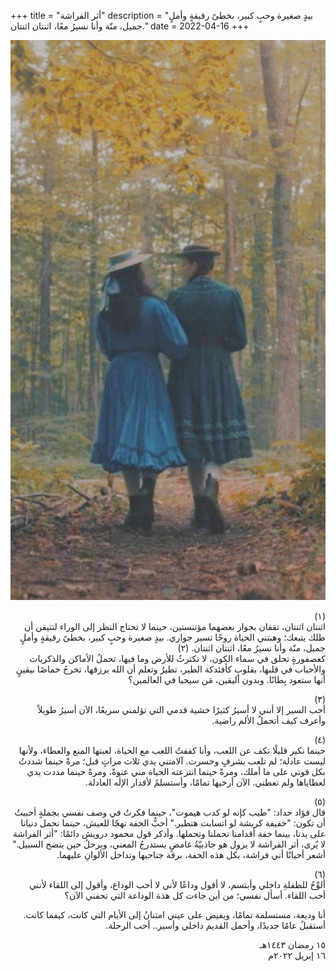 +++
title = "أثر الفراشة"
description = "بيدٍ صغيرة وحبٍ كبير، بخطىً رقيقةٍ وأملٍ جميل، منّة وأنا نسيرُ معًا، اثنتان اثنتان."
date = 2022-04-16
+++

<head>
    <meta property="og:image" content="/public/mawadda-menna.jpg" />
</head>

<div dir="rtl">

![mawadda-menna](mawadda-menna.jpg)

(١) <br>
اثنتان اثنتان، تقفان بجوار بعضهما مؤتنستين، حينما لا تحتاج النظر إلى الوراء لتتيقن أن ظلك يتبعك؛ وهبتني الحياة روحًا تسير جواري. بيدٍ صغيرة وحبٍ كبير، بخطىً رقيقةٍ وأملٍ جميل، منّة وأنا نسيرُ معًا، اثنتان اثنتان.
(٢) <br>
 كعصفورةٍ تحلق في سماء الكون، لا تكترثُ للأرض وما فيها، تحملُ الأماكن والذكريات والأحباب في قلبها، بقلوبٍ كأفئدكة الطير، تطيرُ وتعلم أن الله يرزقها، تخرجُ خماصًا بيقينٍ أنها ستعود بِطانًا. وبدون اليقين، مَن سيحيا في العالمين؟

(٣) <br>
أحب السير إلا أنني لا أسيرُ كثيرًا خشية قدمي التي تؤلمني سريعًا، الآن أسيرُ طويلاً وأعرف كيف أتحملُ الألم راضية.

(٤) <br>
حينما نكبر قليلًا نكف عن اللعب، وأنا كففتُ اللعب مع الحياة، لعبتها المنع والعطاء، ولأنها ليست عادلة؛ لم تلعب بشرفٍ وخسرت.
آلامتني يدي ثلاث مراتٍ قبل؛ 
مرةً حينما شددتُ بكل قوتي على ما أملك،
ومرةً حينما انتزعته الحياة مني عنوةً،
ومرةً حينما مددت يدي لعطاياها ولم تعطني.
الآن أرخيها تمامًا، 
وأستسلمُ لأقدار الإلٰه العادلة.

(٥) <br>
قال فؤاد حداد: "طيب كإنه لو كدب هيموت"، حينما فكرتُ في وصف نفسي بجملةٍ أحببتُ أن تكون: 
"خفيفة كريشة لو اتسابت هتطير."
أحبُّ الخفة نهجًا للعيش، حينما نحمل دنيانا على يدنا، بينما خفة أقدامنا تحملنا وتحملها. وأذكر قول محمود درويش دائمًا:
"أثر الفراشة لا يُرى، 
أثر الفراشة لا يزول 
هو جاذبيّةُ غامضٍ 
يستدرجُ المعني، ويرحلُ
حين يتضح السبيل."
أشعر أحيانًا أني فراشة، بكل هذه الخفة، برقة جناحيها وتداخل الألوانِ عليهما.

(٦) <br>
ألوِّحُ للطفلةِ داخلي وأبتسم، لا أقول وداعًا لأني لا أحب الوداع، وأقول إلى اللقاء لأنني أحب اللقاء. أسأل نفسي؛ من أين جاءت كل هذة الوداعة التي تحفني الآن؟

أنا وديعة، مستسلمة تمامًا، ويفيض على عيني امتنانُ إلى الأيام التي كانت، كيفما كانت.
أستقبلُ عامًا جديدًا، وأحمل القديم داخلي وأسير..
أحب الرحلة.

١٥ رمضان ١٤٤٣هـ <br>
١٦ إبريل ٢٠٢٢م

</div>